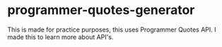 # programmer-quotes-generator
 This is made for practice purposes, this uses Programmer Quotes API. I made this to learn more about API's.
